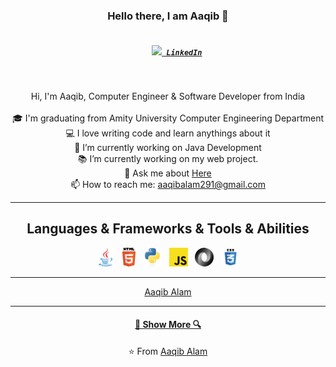 <h3 align="center">Hello there, I am Aaqib 👋</h3>
<h5 align="center">
  <code>
    <a href="https://www.linkedin.com/in/aaqib-alam-50929a204/" title="LinkedIn"><img width="22" src="https://github.com/zumrudu-anka/zumrudu-anka/blob/master/images/linkedin.svg"> LinkedIn</a></code>

</h5>
<br>
<p align="center">
  Hi, I'm Aaqib, Computer Engineer & Software Developer from India
  <br>
  <br>
  🎓 I'm graduating from Amity University Computer Engineering Department
  <br>
  💻 I love writing code and learn anythings about it
  <br>
  🔬 I’m currently working on Java Development
  <br>
  📚 I’m currently working on my web project.
  <br>
  💬 Ask me about <a href="https://github.com/sal12321/sal12321/sal12321/issues" title="Issues">Here</a>
  <br>
  📫 How to reach me: <a href="mailto: aaqibalam291@gmail.com">aaqibalam291@gmail.com</a>
</p>

<hr>

<h2 align="center">Languages & Frameworks & Tools & Abilities</h2>

<p align="center">
  <img title="java" height="30" src="https://raw.githubusercontent.com/sal12321/images/main/aaqibAlam/images/java-original.svg">&nbsp;&nbsp;
  <img title="html" height="30" src="https://raw.githubusercontent.com/sal12321/images/main/aaqibAlam/images/html5.svg">&nbsp;&nbsp;
  <img title="python" height="30" src="https://raw.githubusercontent.com/sal12321/images/main/aaqibAlam/images/python-original.svg">&nbsp;&nbsp;
  <img title="Javascript" height="30" src="https://raw.githubusercontent.com/sal12321/images/main/aaqibAlam/images/javascript.svg">&nbsp;&nbsp;
  <img title="json" height="30" src="https://raw.githubusercontent.com/sal12321/images/main/aaqibAlam/images/json.svg">&nbsp;&nbsp;
  <img title="css" height="30" src="https://raw.githubusercontent.com/sal12321/images/main/aaqibAlam/images/css.svg">
</p>


<hr>
<p align = "center">
<a href = "https://www.linkedin.com/in/aaqib-alam-50929a204/"> Aaqib Alam </a>
</p>



<hr>
<h4 align="center"><a href=https://github.com/sal12321/BankIt-JavaEditionJDBC/tree/main?tab=repositories" title="Show Repositories">🔎 Show More 🔍</a></h4>

<p align = "center">
    ⭐️ From <a href="">Aaqib Alam</a>
</p>

